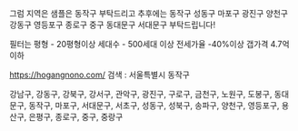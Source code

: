 그럼 지역은 샘플은 동작구 부탁드리고
추후에는 동작구 성동구 마포구 광진구 양천구 강동구 영등포구 종로구 중구 동대문구 서대문구 부탁드립니다!

필터는
평형 - 20평형이상
세대수 - 500세대 이상
전세가율 -40%이상
갭가격 4.7억 이하


https://hogangnono.com/
검색 : 서울특별시 동작구

강남구, 
강동구, 
강북구, 
강서구, 
관악구, 
광진구, 
구로구, 
금천구, 
노원구, 
도봉구, 
동대문구, 
동작구, 
마포구, 
서대문구, 
서초구, 
성동구, 
성북구, 
송파구, 
양천구, 
영등포구, 
용산구, 
은평구, 
종로구, 
중구, 
중랑구






